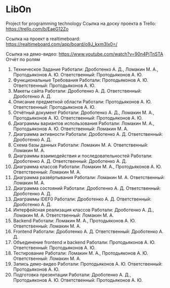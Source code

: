 # LibOn
Project for programming technology
Ссылка на доску проекта в Trello: https://trello.com/b/EaeG12Zo

Ссылка на проект в realtimeboard: https://realtimeboard.com/app/board/o9J_kxm3Ix0=/

Ссылка на демо-видео: https://www.youtube.com/watch?v=90n4PjTnSTA
Отчёт по ролям
1.	Техническое Задание
Работали: Дроботенко А. Д., Ломакин М. А., Протодьяконов А. Ю.
Ответственный: Протодьяконов А. Ю.
2.	Функциональные Требования
Работали: Протодьяконов А. Ю.
Ответственный: Протодьяконов А. Ю.
3.	Макеты сайта
Работали: Дроботенко А. Д.
Ответственный: Дроботенко А. Д.
4.	Описание предметной области
Работали: Протодьяконов А. Ю.
Ответственный: Протодьяконов А. Ю.
5.	Отчётный документ
Работали: Дроботенко А. Д., Ломакин М. А., Протодьяконов А. Ю.
Ответственный: Протодьяконов А. Ю.
6.	Диаграммы вариантов использования
Работали: Ломакин М. А., Протодьяконов А. Ю.
Ответственный: Ломакин М. А.
7.	Диаграмма активности
Работали: Дроботенко А. Д.
Ответственный: Дроботенко А. Д.
8.	Схема базы данных
Работали: Ломакин М. А.
Ответственный: Ломакин М. А.
9.	Диаграммы взаимодействия и последовательностей
Работали: Дроботенко А. Д.
Ответственный: Дроботенко А. Д.
10.	 Диаграмма классов
Работали: Ломакин М. А., Протодьяконов А. Ю.
Ответственный: Ломакин М. А.
11.	 Диаграмма развёртывания
Работали: Ломакин М. А.
Ответственный: Ломакин М. А.
12.	 Диаграмма состояний
Работали: Дроботенко А. Д.
Ответственный: Дроботенко А. Д.
13.	 Диаграммы IDEF0
Работали: Дроботенко А. Д.
Ответственный: Дроботенко А. Д.
14.	 Интерфейсная реализация классов
Работали: Дроботенко А. Д., Ломакин М. А.
Ответственный: Ломакин М. А.
15.	 Backend
Работали: Ломакин М. А., Протодьяконов А. Ю.
Ответственный: Ломакин М. А.
16.	 Frontend
Работали: Дроботенко А. Д.
Ответственный: Дроботенко А. Д.
17.	 Объединение frontend и backend
Работали: Протодьяконов А. Ю.
Ответственный: Протодьяконов А. Ю.
18.	 Тестирование
Работали: Ломакин М. А., Протодьяконов А. Ю.
Ответственный: Ломакин М. А.
19.	 Запись демо-видео
Работали: Протодьяконов А. Ю.
Ответственный: Протодьяконов А. Ю.
20.	 Подготовка презентации
Работали: Дроботенко А. Д., Протодьяконов А. Ю.
Ответственный: Протодьяконов А. Ю.
